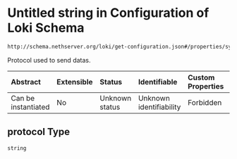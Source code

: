 # Untitled string in Configuration of Loki Schema

```txt
http://schema.nethserver.org/loki/get-configuration.json#/properties/syslog/properties/protocol
```

Protocol used to send datas.

| Abstract            | Extensible | Status         | Identifiable            | Custom Properties | Additional Properties | Access Restrictions | Defined In                                                                     |
| :------------------ | :--------- | :------------- | :---------------------- | :---------------- | :-------------------- | :------------------ | :----------------------------------------------------------------------------- |
| Can be instantiated | No         | Unknown status | Unknown identifiability | Forbidden         | Allowed               | none                | [get-configuration.json\*](loki/get-configuration.json "open original schema") |

## protocol Type

`string`
